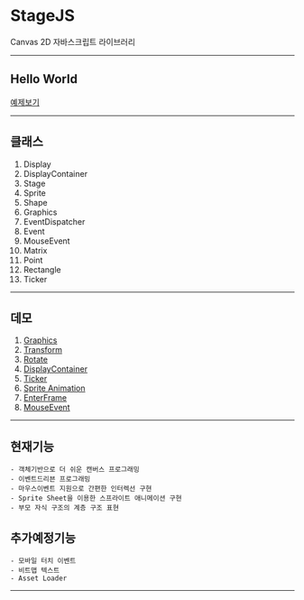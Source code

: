 # StageJS

Canvas 2D 자바스크립트 라이브러리

---
## Hello World

[예제보기](https://jsfiddle.net/lim_lim_lim/h4mwjn3u/)

---
## 클래스
1. Display
2. DisplayContainer
3. Stage
4. Sprite
5. Shape
6. Graphics
7. EventDispatcher
8. Event
9. MouseEvent
10. Matrix
11. Point
12. Rectangle
13. Ticker
---
## 데모
1. [Graphics](https://jsfiddle.net/lim_lim_lim/cz016rwy/)
2. [Transform](https://jsfiddle.net/lim_lim_lim/trx3eg78/)
3. [Rotate](https://jsfiddle.net/lim_lim_lim/2ec0x1tr/)
4. [DisplayContainer](https://jsfiddle.net/lim_lim_lim/0yx78v2t/)
5. [Ticker](https://jsfiddle.net/lim_lim_lim/0tw5hfqo/)
6. [Sprite Animation](https://jsfiddle.net/lim_lim_lim/avghmk8L/)
7. [EnterFrame](https://jsfiddle.net/lim_lim_lim/k54wenja/)
8. [MouseEvent](https://jsfiddle.net/lim_lim_lim/fs28g39j/)
---
## 현재기능
    - 객체기반으로 더 쉬운 캔버스 프로그래밍
    - 이벤트드리븐 프로그래밍
    - 마우스이벤트 지원으로 간편한 인터렉선 구현
    - Sprite Sheet을 이용한 스프라이트 애니메이션 구현
    - 부모 자식 구조의 계층 구조 표현
## 추가예정기능
    - 모바일 터치 이벤트
    - 비트맵 텍스트
    - Asset Loader
---
